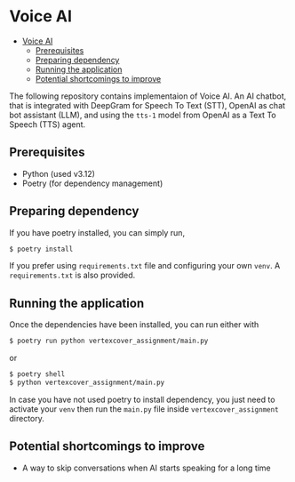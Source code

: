# Voice AI

- [Voice AI](#voice-ai)
  - [Prerequisites](#prerequisites)
  - [Preparing dependency](#preparing-dependency)
  - [Running the application](#running-the-application)
  - [Potential shortcomings to improve](#potential-shortcomings-to-improve)


The following repository contains implementaion of Voice AI. An AI chatbot, that is integrated with DeepGram for Speech To Text (STT), OpenAI as chat bot assistant (LLM), and using the `tts-1` model from OpenAI as a Text To Speech (TTS) agent.

## Prerequisites
 - Python (used v3.12)
 - Poetry (for dependency management)
 
## Preparing dependency

If you have poetry installed, you can simply run,
```bash
$ poetry install
```

If you prefer using `requirements.txt` file and configuring your own `venv`. A `requirements.txt` is also provided.

## Running the application 

Once the dependencies have been installed, you can run either with
```bash
$ poetry run python vertexcover_assignment/main.py
```
or 
```bash
$ poetry shell
$ python vertexcover_assignment/main.py
```

In case you have not used poetry to install dependency, you just need to activate your `venv` then run the `main.py` file inside `vertexcover_assignment` directory.

## Potential shortcomings to improve 

- A way to skip conversations when AI starts speaking for a long time
